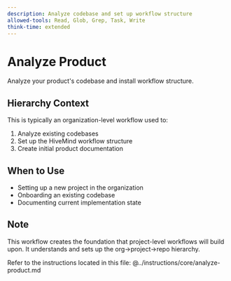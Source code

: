 ```yaml
---
description: Analyze codebase and set up workflow structure
allowed-tools: Read, Glob, Grep, Task, Write
think-time: extended
---
```

# Analyze Product

Analyze your product's codebase and install workflow structure.

## Hierarchy Context

This is typically an organization-level workflow used to:
1. Analyze existing codebases
2. Set up the HiveMind workflow structure
3. Create initial product documentation

## When to Use
- Setting up a new project in the organization
- Onboarding an existing codebase
- Documenting current implementation state

## Note
This workflow creates the foundation that project-level workflows will build upon.
It understands and sets up the org→project→repo hierarchy.

Refer to the instructions located in this file:
@../instructions/core/analyze-product.md